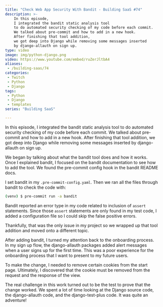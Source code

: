 ```yaml
---
title: "Check Web App Security With Bandit - Building SaaS #74"
description: >-
    In this episode,
    I integrated the bandit static analysis tool
    to do automated security checking of my code before each commit.
    We talked about pre-commit and how to add in a new hook.
    After finishing that tool addition,
    we got deep into Django while removing some messages inserted
    by django-allauth on sign up.
type: video
image: img/python-django.png
video: https://www.youtube.com/embed/ruZerJltbA4
aliases:
 - /building-saas/74
categories:
 - Twitch
 - Python
 - Django
tags:
 - Python
 - Django
 - templates
series: "Building SaaS"

---
```


In this episode,
I integrated the bandit static analysis tool
to do automated security checking of my code before each commit.
We talked about pre-commit and how to add in a new hook.
After finishing that tool addition,
we got deep into Django while removing some messages inserted
by django-allauth on sign up.

We began by talking about what the bandit tool does
and how it works.
Once I explained bandit,
I focused on the bandit documentation
to see how to add the tool.
We found the pre-commit config hook
in the bandit README docs.

I set bandit
in my `.pre-commit-config.yaml`.
Then we ran all the files through bandit
to check the code
with:

```bash
(venv) $ pre-commit run -a bandit
```

Bandit reported an error type
in my code
related to inclusion
of `assert` statements.
Since those `assert` statements are only found
in my test code,
I added a configuration file
so I could skip the false positive errors.

Thankfully,
that was the only issue
in my project
so we wrapped up
that tool addition
and moved onto a different topic.

After adding bandit,
I turned my attention back
to the onboarding process.
In my sign up flow,
the django-allauth packages added alert messages
when a user signs up
for the first time.
This was a poor experience
for the onboarding process
that I want to present
to my future users.

To make the change,
I needed to remove certain cookies
from the start page.
Ultimately,
I discovered
that the cookie must be removed
from the request and the response
of the view.

The real challenge
in this work
turned out to be the test
to prove that the change worked.
We spent a lot of time looking
at the Django source code,
the django-allauth code,
and the django-test-plus code.
It was quite an adventure!

